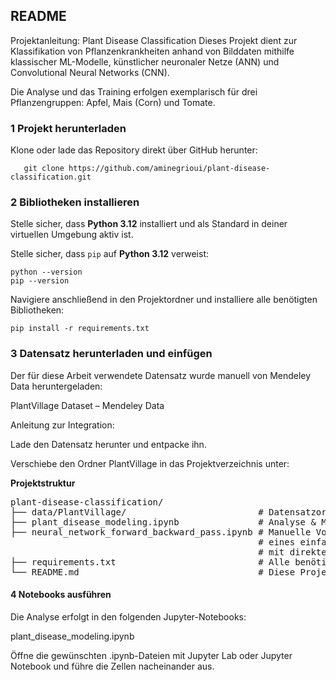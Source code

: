 
## README
Projektanleitung: Plant Disease Classification
Dieses Projekt dient zur Klassifikation von Pflanzenkrankheiten anhand von Bilddaten mithilfe klassischer ML-Modelle, künstlicher neuronaler Netze (ANN) und Convolutional Neural Networks (CNN).

Die Analyse und das Training erfolgen exemplarisch für drei Pflanzengruppen: Apfel, Mais (Corn) und Tomate.


### 1️ Projekt herunterladen

Klone oder lade das Repository direkt über GitHub herunter:


       git clone https://github.com/aminegrioui/plant-disease-classification.git

### 2️ Bibliotheken installieren

Stelle sicher, dass **Python 3.12** installiert und als Standard in deiner virtuellen Umgebung aktiv ist.

Stelle sicher, dass `pip` auf **Python 3.12** verweist:

    python --version
    pip --version

Navigiere anschließend in den Projektordner und installiere alle benötigten Bibliotheken:

    pip install -r requirements.txt

### 3️ Datensatz herunterladen und einfügen

Der für diese Arbeit verwendete Datensatz wurde manuell von Mendeley Data heruntergeladen:

PlantVillage Dataset – Mendeley Data

Anleitung zur Integration:

Lade den Datensatz herunter und entpacke ihn.

Verschiebe den Ordner PlantVillage in das Projektverzeichnis unter:

**Projektstruktur**

<pre>
plant-disease-classification/
├── data/PlantVillage/                         # Datensatzordner
├── plant_disease_modeling.ipynb               # Analyse & Modellierung für Apfel
├── neural_network_forward_backward_pass.ipynb # Manuelle Vorwärts- und Rückwärtspropagation 
                                               # eines einfachen neuronalen Netzes 
                                               # mit direkter NumPy-Berechnung (ohne Keras/TensorFlow)
├── requirements.txt                           # Alle benötigten Python-Bibliotheken
└── README.md                                  # Diese Projektbeschreibung
</pre>

#### 4️ Notebooks ausführen

Die Analyse erfolgt in den folgenden Jupyter-Notebooks:

plant_disease_modeling.ipynb

Öffne die gewünschten .ipynb-Dateien mit Jupyter Lab oder Jupyter Notebook und führe die Zellen nacheinander aus.